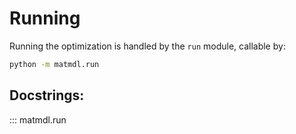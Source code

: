 # Running

Running the optimization is handled by the `run` module, callable by:

```sh
python -m matmdl.run
```

## Docstrings:

::: matmdl.run

